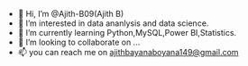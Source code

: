 - 👋 Hi, I’m @Ajith-B09(Ajith B)
- 👀 I’m interested in data ananlysis and data science.
- 🌱 I’m currently learning Python,MySQL,Power BI,Statistics.
- 💞️ I’m looking to collaborate on ...
- 📫 you can reach me on ajithbayanaboyana149@gmail.com

<!---
Ajith-B09/Ajith-B09 is a ✨ special ✨ repository because its `README.md` (this file) appears on your GitHub profile.
You can click the Preview link to take a look at your changes.
--->
